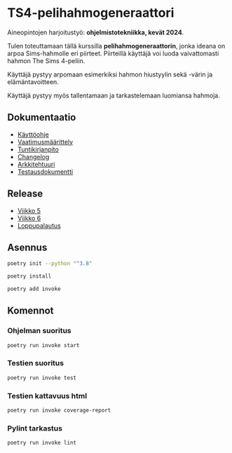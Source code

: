 # TS4-pelihahmogeneraattori

Aineopintojen harjoitustyö: **ohjelmistotekniikka, kevät 2024**.

Tulen toteuttamaan tällä kurssilla **pelihahmogeneraattorin**, jonka ideana on arpoa Sims-hahmolle eri piirteet. Piirteillä käyttäjä voi luoda vaivattomasti hahmon The Sims 4-peliin.

Käyttäjä pystyy arpomaan esimerkiksi hahmon hiustyylin sekä -värin ja elämäntavoitteen.

Käyttäjä pystyy myös tallentamaan ja tarkastelemaan luomiansa hahmoja.

## Dokumentaatio
- [Käyttöohje](./dokumentaatio/kayttoohje.md)
- [Vaatimusmäärittely](./dokumentaatio/vaatimusmaarittely.md)
- [Tuntikirjanpito](./dokumentaatio/tuntikirjanpito.md)
- [Changelog](./dokumentaatio/changelog.md)
- [Arkkitehtuuri](./dokumentaatio/arkkitehtuuri.md)
- [Testausdokumentti](/dokumentaatio/testausdokumentti.md)

## Release
- [Viikko 5](https://github.com/mkekola/ot-harjoitustyo/releases/tag/viikko5)
- [Viikko 6](https://github.com/mkekola/ot-harjoitustyo/releases/tag/viikko6)
- [Loppupalautus](https://github.com/mkekola/ot-harjoitustyo/releases/tag/loppupalautus)

## Asennus

```bash
poetry init --python "^3.8"
```

```bash
poetry install
```

```bash
poetry add invoke
```

## Komennot

### Ohjelman suoritus

```bash
poetry run invoke start
```

### Testien suoritus

```bash
poetry run invoke test
```

### Testien kattavuus html

```bash
poetry run invoke coverage-report
```

### Pylint tarkastus

```bash
poetry run invoke lint
```

